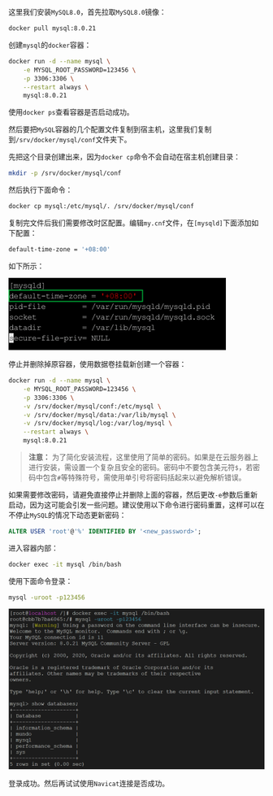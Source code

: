 这里我们安装`MySQL8.0`，首先拉取`MySQL8.0`镜像：

```bash
docker pull mysql:8.0.21
```

创建`mysql`的`docker`容器：

```bash
docker run -d --name mysql \
    -e MYSQL_ROOT_PASSWORD=123456 \
    -p 3306:3306 \
    --restart always \
    mysql:8.0.21
```

使用`docker ps`查看容器是否启动成功。

然后要把`MySQL`容器的几个配置文件复制到宿主机，这里我们复制到`/srv/docker/mysql/conf`文件夹下。

先把这个目录创建出来，因为`docker cp`命令不会自动在宿主机创建目录：

```bash
mkdir -p /srv/docker/mysql/conf
```

然后执行下面命令：

```bash
docker cp mysql:/etc/mysql/. /srv/docker/mysql/conf
```

复制完文件后我们需要修改时区配置。编辑`my.cnf`文件，在`[mysqld]`下面添加如下配置：

```sh
default-time-zone = '+08:00'
```

如下所示：

<img src="image/image-20241212213252564.png" alt="image-20241212213252564" style="zoom:45%;" />

停止并删除掉原容器，使用数据卷挂载新创建一个容器：

```bash
docker run -d --name mysql \
    -e MYSQL_ROOT_PASSWORD=123456 \
    -p 3306:3306 \
    -v /srv/docker/mysql/conf:/etc/mysql \
    -v /srv/docker/mysql/data:/var/lib/mysql \
    -v /srv/docker/mysql/log:/var/log/mysql \
    --restart always \
    mysql:8.0.21
```

> **注意：** 为了简化安装流程，这里使用了简单的密码。如果是在云服务器上进行安装，需设置一个复杂且安全的密码。密码中不要包含美元符`$`，若密码中包含`#`等特殊符号，需使用单引号将密码括起来以避免解析错误。

如果需要修改密码，请避免直接停止并删除上面的容器，然后更改`-e`参数后重新启动，因为这可能会引发一些问题。建议使用以下命令进行密码重置，这样可以在不停止`MySQL`的情况下动态更新密码：

```sql
ALTER USER 'root'@'%' IDENTIFIED BY '<new_password>';
```

进入容器内部：

```bash
docker exec -it mysql /bin/bash
```

使用下面命令登录：

```sh
mysql -uroot -p123456
```

<img src="image/image-20231224003449393.png" alt="image-20231224003449393" style="zoom:50%;" />

登录成功。然后再试试使用`Navicat`连接是否成功。
